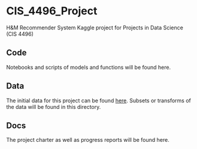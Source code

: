 # CIS_4496_Project
H&M Recommender System Kaggle project for Projects in Data Science (CIS 4496)

## Code
Notebooks and scripts of models and functions will be found here.

## Data
The initial data for this project can be found [here](https://www.kaggle.com/competitions/h-and-m-personalized-fashion-recommendations/data). Subsets or transforms of the data will be found in this directory.

## Docs
The project charter as well as progress reports will be found here.
